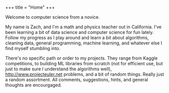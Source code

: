 +++
title = "Home"
+++

Welcome to computer science from a novice.

My name is Zach, and I'm a math and physics teacher out in California.  I've been learning a bit of data science and computer science for fun lately.  Follow my progress as I play around and learn a bit about algorithms, cleaning data, general programming, machine learning, and whatever else I find myself stumbling into.

There's no specific path or order to my projects.  They range from Kaggle competitions, to building ML libraries from scratch (not for efficient use, but just to make sure I understand the algorithms well), <http://www.projecteuler.net> problems, and a bit of random things.  Really just a random assortment.  All comments, suggestions, hints, and general thoughts are encourgaged.